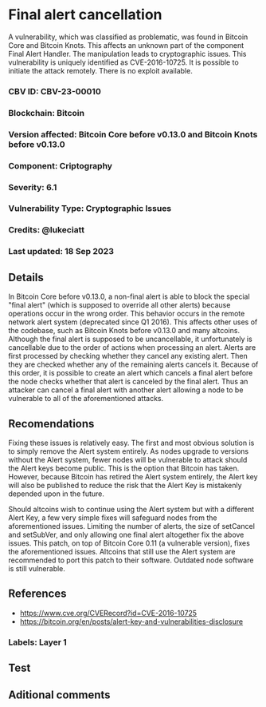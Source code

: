 # Final alert cancellation

A vulnerability, which was classified as problematic, was found in Bitcoin Core and Bitcoin Knots. This affects an unknown part of the component Final Alert Handler. The manipulation leads to cryptographic issues. This vulnerability is uniquely identified as CVE-2016-10725. It is possible to initiate the attack remotely. There is no exploit available.

### CBV ID: CBV-23-00010
### Blockchain: Bitcoin
### Version affected: Bitcoin Core before v0.13.0 and Bitcoin Knots before v0.13.0
### Component: Criptography
### Severity: 6.1
### Vulnerability Type: Cryptographic Issues
### Credits: @lukeciatt
### Last updated: 18 Sep 2023

## Details

In Bitcoin Core before v0.13.0, a non-final alert is able to block the special "final alert" (which is supposed to override all other alerts) because operations occur in the wrong order. This behavior occurs in the remote network alert system (deprecated since Q1 2016). This affects other uses of the codebase, such as Bitcoin Knots before v0.13.0 and many altcoins.
Although the final alert is supposed to be uncancellable, it unfortunately is cancellable due to the order of actions when processing an alert. Alerts are first processed by checking whether they cancel any existing alert. Then they are checked whether any of the remaining alerts cancels it. Because of this order, it is possible to create an alert which cancels a final alert before the node checks whether that alert is canceled by the final alert. Thus an attacker can cancel a final alert with another alert allowing a node to be vulnerable to all of the aforementioned attacks.

## Recomendations

Fixing these issues is relatively easy. The first and most obvious solution is to simply remove the Alert system entirely. As nodes upgrade to versions without the Alert system, fewer nodes will be vulnerable to attack should the Alert keys become public. This is the option that Bitcoin has taken. However, because Bitcoin has retired the Alert system entirely, the Alert key will also be published to reduce the risk that the Alert Key is mistakenly depended upon in the future.

Should altcoins wish to continue using the Alert system but with a different Alert Key, a few very simple fixes will safeguard nodes from the aforementioned issues. Limiting the number of alerts, the size of setCancel and setSubVer, and only allowing one final alert altogether fix the above issues. This patch, on top of Bitcoin Core 0.11 (a vulnerable version), fixes the aforementioned issues. Altcoins that still use the Alert system are recommended to port this patch to their software. Outdated node software is still vulnerable.

## References

- https://www.cve.org/CVERecord?id=CVE-2016-10725
- https://bitcoin.org/en/posts/alert-key-and-vulnerabilities-disclosure

### Labels: Layer 1

## Test



## Aditional comments


